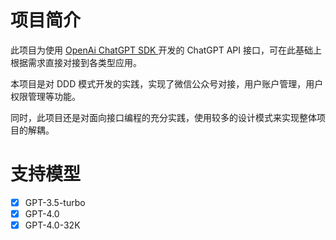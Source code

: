 # 项目简介

此项目为使用 [OpenAi ChatGPT SDK ](https://github.com/why41bg/openai-chatgpt-sdk) 开发的 ChatGPT API 接口，可在此基础上根据需求直接对接到各类型应用。

本项目是对 DDD 模式开发的实践，实现了微信公众号对接，用户账户管理，用户权限管理等功能。

同时，此项目还是对面向接口编程的充分实践，使用较多的设计模式来实现整体项目的解耦。

# 支持模型

- [x] GPT-3.5-turbo
- [x] GPT-4.0
- [x] GPT-4.0-32K
